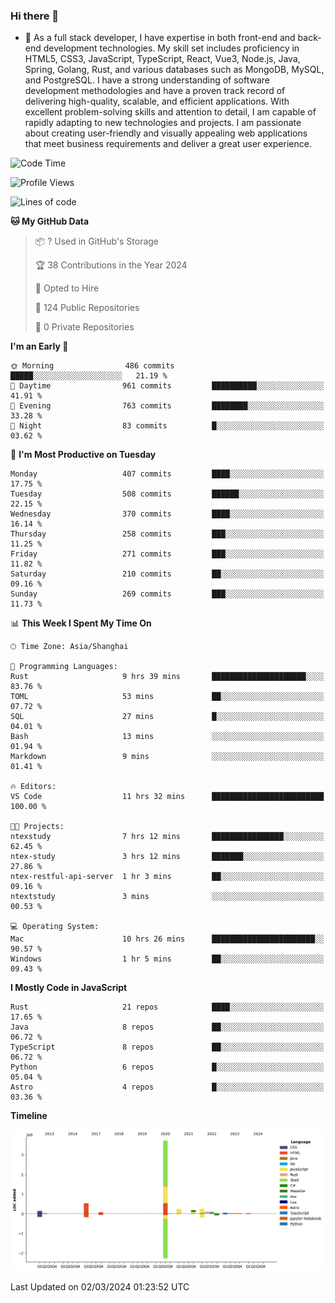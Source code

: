### Hi there 👋

- 🌱 As a full stack developer, I have expertise in both front-end and back-end development technologies. My skill set includes proficiency in HTML5, CSS3, JavaScript, TypeScript, React, Vue3, Node.js, Java, Spring, Golang, Rust, and various databases such as MongoDB, MySQL, and PostgreSQL. I have a strong understanding of software development methodologies and have a proven track record of delivering high-quality, scalable, and efficient applications. With excellent problem-solving skills and attention to detail, I am capable of rapidly adapting to new technologies and projects. I am passionate about creating user-friendly and visually appealing web applications that meet business requirements and deliver a great user experience.

<!--START_SECTION:waka-->
![Code Time](http://img.shields.io/badge/Code%20Time-1%2C192%20hrs%2041%20mins-blue)

![Profile Views](http://img.shields.io/badge/Profile%20Views-0-blue)

![Lines of code](https://img.shields.io/badge/From%20Hello%20World%20I%27ve%20Written-5.6%20million%20lines%20of%20code-blue)

**🐱 My GitHub Data** 

> 📦 ? Used in GitHub's Storage 
 > 
> 🏆 38 Contributions in the Year 2024
 > 
> 💼 Opted to Hire
 > 
> 📜 124 Public Repositories 
 > 
> 🔑 0 Private Repositories 
 > 
**I'm an Early 🐤** 

```text
🌞 Morning                486 commits         █████░░░░░░░░░░░░░░░░░░░░   21.19 % 
🌆 Daytime                961 commits         ██████████░░░░░░░░░░░░░░░   41.91 % 
🌃 Evening                763 commits         ████████░░░░░░░░░░░░░░░░░   33.28 % 
🌙 Night                  83 commits          █░░░░░░░░░░░░░░░░░░░░░░░░   03.62 % 
```
📅 **I'm Most Productive on Tuesday** 

```text
Monday                   407 commits         ████░░░░░░░░░░░░░░░░░░░░░   17.75 % 
Tuesday                  508 commits         ██████░░░░░░░░░░░░░░░░░░░   22.15 % 
Wednesday                370 commits         ████░░░░░░░░░░░░░░░░░░░░░   16.14 % 
Thursday                 258 commits         ███░░░░░░░░░░░░░░░░░░░░░░   11.25 % 
Friday                   271 commits         ███░░░░░░░░░░░░░░░░░░░░░░   11.82 % 
Saturday                 210 commits         ██░░░░░░░░░░░░░░░░░░░░░░░   09.16 % 
Sunday                   269 commits         ███░░░░░░░░░░░░░░░░░░░░░░   11.73 % 
```


📊 **This Week I Spent My Time On** 

```text
🕑︎ Time Zone: Asia/Shanghai

💬 Programming Languages: 
Rust                     9 hrs 39 mins       █████████████████████░░░░   83.76 % 
TOML                     53 mins             ██░░░░░░░░░░░░░░░░░░░░░░░   07.72 % 
SQL                      27 mins             █░░░░░░░░░░░░░░░░░░░░░░░░   04.01 % 
Bash                     13 mins             ░░░░░░░░░░░░░░░░░░░░░░░░░   01.94 % 
Markdown                 9 mins              ░░░░░░░░░░░░░░░░░░░░░░░░░   01.41 % 

🔥 Editors: 
VS Code                  11 hrs 32 mins      █████████████████████████   100.00 % 

🐱‍💻 Projects: 
ntexstudy                7 hrs 12 mins       ████████████████░░░░░░░░░   62.45 % 
ntex-study               3 hrs 12 mins       ███████░░░░░░░░░░░░░░░░░░   27.86 % 
ntex-restful-api-server  1 hr 3 mins         ██░░░░░░░░░░░░░░░░░░░░░░░   09.16 % 
ntextstudy               3 mins              ░░░░░░░░░░░░░░░░░░░░░░░░░   00.53 % 

💻 Operating System: 
Mac                      10 hrs 26 mins      ███████████████████████░░   90.57 % 
Windows                  1 hr 5 mins         ██░░░░░░░░░░░░░░░░░░░░░░░   09.43 % 
```

**I Mostly Code in JavaScript** 

```text
Rust                     21 repos            ████░░░░░░░░░░░░░░░░░░░░░   17.65 % 
Java                     8 repos             ██░░░░░░░░░░░░░░░░░░░░░░░   06.72 % 
TypeScript               8 repos             ██░░░░░░░░░░░░░░░░░░░░░░░   06.72 % 
Python                   6 repos             █░░░░░░░░░░░░░░░░░░░░░░░░   05.04 % 
Astro                    4 repos             █░░░░░░░░░░░░░░░░░░░░░░░░   03.36 % 
```



**Timeline**

![Lines of Code chart](https://raw.githubusercontent.com/elton/elton/main/assets/bar_graph.png)


 Last Updated on 02/03/2024 01:23:52 UTC
<!--END_SECTION:waka-->

<!--
**elton/elton** is a ✨ _special_ ✨ repository because its `README.md` (this file) appears on your GitHub profile.

Here are some ideas to get you started:

- 🔭 I’m currently working on ...
- 🌱 I’m currently learning ...
- 👯 I’m looking to collaborate on ...
- 🤔 I’m looking for help with ...
- 💬 Ask me about ...
- 📫 How to reach me: ...
- 😄 Pronouns: ...
- ⚡ Fun fact: ...
-->
